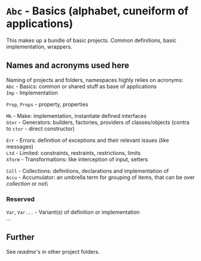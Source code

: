 # `Abc` - Basics (alphabet, cuneiform of applications)

This makes up a bundle of basic projects. Common definitions, basic implementation, wrappers.

## Names and acronyms used here

Naming of projects and folders, namespaces highly relies on acronyms:\
`Abc` - Basics: common or shared stuff as base of applications\
`Imp` - Implementation

`Prop`, `Props` - property, properties


`Mk` - Make: implementation, instantiate defined interfaces\
`Gtor` - Generators: builders, factories, providers of classes/objects (contra to `ctor` - direct constructor)

`Err` - Errors: definition of exceptions and their relevant issues (like messages)\
`Ltd` - Limited: constraints, restraints, restrictions, limits\
`Xform` - Transformations: like interception of input, setters

`Coll` - Collections: definitions, declarations and implementation of\
`Accu` - Accumulator: an umbrella term for grouping of items, that can be over *collection* or not\


### Reserved

`Var`, `Var...` - Variant(s) of definition or implementation\
...

## Further

See *readme*'s in other project folders.

